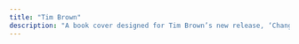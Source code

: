 ```yaml
---
title: "Tim Brown"
description: "A book cover designed for Tim Brown’s new release, ‘Change’"
---
```

